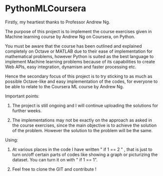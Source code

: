 # PythonMLCoursera
Firstly, my heartiest thanks to Professor Andrew Ng.

The purpose of this project is to implement the course exercises given in Machine learning course by Andrew Ng on Coursera, on Python.

You must be aware that the course has been outlined and explained completely on Octave or MATLAB due to their ease of implementation for mathematical problems, however Python is suited as the best language to implement Machine learning problems because of its capabilities to create Web APIs, easy integration, dynamism and faster processing etc.

Hence the secondary focus of this project is to try sticking to as much as possible Octave-like and easy implementation of the codes, for everyone to be able to relate to the Coursera ML course by Andrew Ng.

Important points:

1. The project is still ongoing and I will continue uploading the solutions for further weeks.

2. The implementations may not be exactly on the approach as asked in the course exercises, since the main objective is to achieve the   solution of the problem. However the solution to the problem will be the same.

Using:

1. At various places in the code I have written " if 1 == 2 " , that is just to turn on/off certain parts of codes like showing a graph or picturizing the dataset. You can turn it on with " if 1 == 1".

2. Feel free to clone the GIT and contribute !

